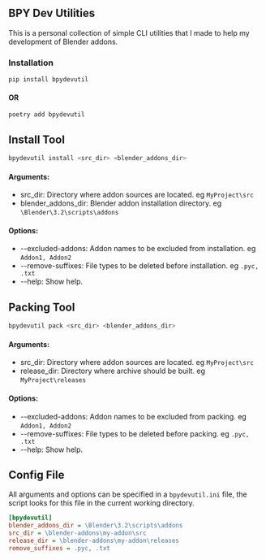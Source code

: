 
## BPY Dev Utilities

This is a personal collection of simple CLI utilities that I made to help my development of Blender addons.

### Installation
```shell
pip install bpydevutil
```
#### OR
```shell
poetry add bpydevutil
```

## Install Tool
```sh
bpydevutil install <src_dir> <blender_addons_dir>
```
#### Arguments:
- src_dir: Directory where addon sources are located. eg ```MyProject\src```
- blender_addons_dir: Blender addon installation directory. eg ```\Blender\3.2\scripts\addons```

#### Options:
- --excluded-addons: Addon names to be excluded from installation. eg ```Addon1, Addon2```
- --remove-suffixes: File types to be deleted before installation. eg ```.pyc, .txt```
- --help: Show help.

## Packing Tool

```sh
bpydevutil pack <src_dir> <blender_addons_dir>
```
#### Arguments:
- src_dir: Directory where addon sources are located. eg ```MyProject\src```
- release_dir: Directory where archive should be built. eg ```MyProject\releases```

#### Options:
- --excluded-addons: Addon names to be excluded from packing. eg ```Addon1, Addon2```
- --remove-suffixes: File types to be deleted before packing. eg ```.pyc, .txt```
- --help: Show help.

## Config File

All arguments and options can be specified in a ```bpydevutil.ini``` file, the script looks for this file in the current working directory.

```ini
[bpydevutil]
blender_addons_dir = \Blender\3.2\scripts\addons
src_dir = \blender-addons\my-addon\src
release_dir = \blender-addons\my-addon\releases
remove_suffixes = .pyc, .txt
```